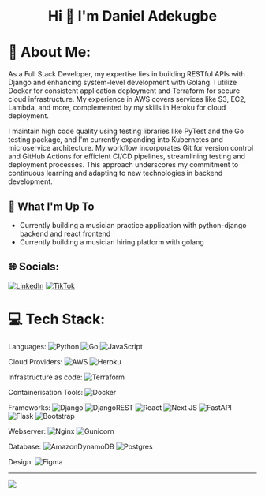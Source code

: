 <h1 align="center">Hi 👋 I'm Daniel Adekugbe</h1>


# 💫 About Me:
As a Full Stack Developer, my expertise lies in building RESTful APIs with Django and enhancing system-level development with Golang. I utilize Docker for consistent application deployment and Terraform for secure cloud infrastructure. My experience in AWS covers services like S3, EC2, Lambda, and more, complemented by my skills in Heroku for cloud deployment.

I maintain high code quality using testing libraries like PyTest and the Go testing package, and I'm currently expanding into Kubernetes and microservice architecture. My workflow incorporates Git for version control and GitHub Actions for efficient CI/CD pipelines, streamlining testing and deployment processes. This approach underscores my commitment to continuous learning and adapting to new technologies in backend development.

## 🚀 What I'm Up To

- Currently building a musician practice application with python-django backend and react frontend
- Currently building a musician hiring platform with golang 



## 🌐 Socials:
[![LinkedIn](https://img.shields.io/badge/LinkedIn-%230077B5.svg?logo=linkedin&logoColor=white)](https://www.linkedin.com/in/daniel-adekugbe-11a71859/) [![TikTok](https://img.shields.io/badge/TikTok-%23000000.svg?logo=TikTok&logoColor=white)](https://tiktok.com/@dandevcloud) 

# 💻 Tech Stack:
Languages:
![Python](https://img.shields.io/badge/python-3670A0?style=flat&logo=python&logoColor=ffdd54) 
![Go](https://img.shields.io/badge/go-%2300ADD8.svg?style=flat&logo=go&logoColor=white) 
![JavaScript](https://img.shields.io/badge/javascript-%23323330.svg?style=flat&logo=javascript&logoColor=%23F7DF1E) 

Cloud Providers:
![AWS](https://img.shields.io/badge/AWS-%23FF9900.svg?style=flat&logo=amazon-aws&logoColor=white)
![Heroku](https://img.shields.io/badge/heroku-%23430098.svg?style=flat&logo=heroku&logoColor=white) 

Infrastructure as code:
![Terraform](https://img.shields.io/badge/terraform-%235835CC.svg?style=flat&logo=terraform&logoColor=white)


Containerisation Tools:
![Docker](https://img.shields.io/badge/docker-%230db7ed.svg?style=flat&logo=docker&logoColor=white) 


Frameworks:
![Django](https://img.shields.io/badge/django-%23092E20.svg?style=flat&logo=django&logoColor=white) 
![DjangoREST](https://img.shields.io/badge/DJANGO-REST-ff1709?style=flat&logo=django&logoColor=white&color=ff1709&labelColor=gray) 
![React](https://img.shields.io/badge/react-%2320232a.svg?style=flat&logo=react&logoColor=%2361DAFB) 
![Next JS](https://img.shields.io/badge/Next-black?style=flat&logo=next.js&logoColor=white) 
![FastAPI](https://img.shields.io/badge/FastAPI-005571?style=flat&logo=fastapi) 
![Flask](https://img.shields.io/badge/flask-%23000.svg?style=flat&logo=flask&logoColor=white) 
![Bootstrap](https://img.shields.io/badge/bootstrap-%238511FA.svg?style=flat&logo=bootstrap&logoColor=white) 


Webserver:
![Nginx](https://img.shields.io/badge/nginx-%23009639.svg?style=flat&logo=nginx&logoColor=white)
![Gunicorn](https://img.shields.io/badge/Gunicorn-%23009639.svg?style=flat&logo=Gunicorn&logoColor=white) 


Database:
![AmazonDynamoDB](https://img.shields.io/badge/Amazon%20DynamoDB-4053D6?style=flat&logo=Amazon%20DynamoDB&logoColor=white) 
![Postgres](https://img.shields.io/badge/postgres-%23316192.svg?style=flat&logo=postgresql&logoColor=white) 


Design:
![Figma](https://img.shields.io/badge/figma-%23F24E1E.svg?style=flat&logo=figma&logoColor=white) 



---
[![](https://visitcount.itsvg.in/api?id=Dandiggas&icon=0&color=0)](https://visitcount.itsvg.in)

<!-- Proudly created with GPRM ( https://gprm.itsvg.in ) -->

